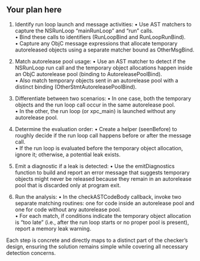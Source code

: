 Your plan here
----------------
1. Identify run loop launch and message activities:
   • Use AST matchers to capture the NSRunLoop “mainRunLoop” and “run” calls.  
   • Bind these calls to identifiers (RunLoopBind and RunLoopRunBind).  
   • Capture any ObjC message expressions that allocate temporary autoreleased objects using a separate matcher bound as OtherMsgBind.

2. Match autorelease pool usage:
   • Use an AST matcher to detect if the NSRunLoop run call and the temporary object allocations happen inside an ObjC autorelease pool (binding to AutoreleasePoolBind).  
   • Also match temporary objects sent in an autorelease pool with a distinct binding (OtherStmtAutoreleasePoolBind).

3. Differentiate between two scenarios:
   • In one case, both the temporary objects and the run loop call occur in the same autorelease pool.  
   • In the other, the run loop (or xpc_main) is launched without any autorelease pool.

4. Determine the evaluation order:
   • Create a helper (seenBefore) to roughly decide if the run loop call happens before or after the message call.  
   • If the run loop is evaluated before the temporary object allocation, ignore it; otherwise, a potential leak exists.

5. Emit a diagnostic if a leak is detected:
   • Use the emitDiagnostics function to build and report an error message that suggests temporary objects might never be released because they remain in an autorelease pool that is discarded only at program exit.

6. Run the analysis:
   • In the checkASTCodeBody callback, invoke two separate matching routines: one for code inside an autorelease pool and one for code without any autorelease pool.  
   • For each match, if conditions indicate the temporary object allocation is “too late” (i.e., after the run loop starts or no proper pool is present), report a memory leak warning.

Each step is concrete and directly maps to a distinct part of the checker’s design, ensuring the solution remains simple while covering all necessary detection concerns.